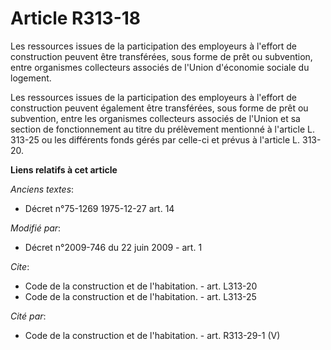 # Article R313-18

Les ressources issues de la participation des employeurs à l'effort de construction peuvent être transférées, sous forme de
prêt ou subvention, entre organismes collecteurs associés de l'Union d'économie sociale du logement. 

Les ressources issues de la participation des employeurs à l'effort de construction peuvent également être transférées, sous
forme de prêt ou subvention, entre les organismes collecteurs associés de l'Union et sa section de fonctionnement au titre du
prélèvement mentionné à l'article L. 313-25 ou les différents fonds gérés par celle-ci et prévus à l'article L. 313-20.

**Liens relatifs à cet article**

_Anciens textes_:

  - Décret n°75-1269 1975-12-27 art. 14

_Modifié par_:

  - Décret n°2009-746 du 22 juin 2009 - art. 1

_Cite_:

  - Code de la construction et de l'habitation. - art. L313-20
  - Code de la construction et de l'habitation. - art. L313-25

_Cité par_:

  - Code de la construction et de l'habitation. - art. R313-29-1 (V)
